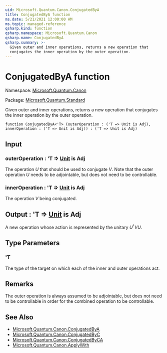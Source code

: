 ```yaml
---
uid: Microsoft.Quantum.Canon.ConjugatedByA
title: ConjugatedByA function
ms.date: 5/21/2021 12:00:00 AM
ms.topic: managed-reference
qsharp.kind: function
qsharp.namespace: Microsoft.Quantum.Canon
qsharp.name: ConjugatedByA
qsharp.summary: >-
  Given outer and inner operations, returns a new operation that
  conjugates the inner operation by the outer operation.
---
```


# ConjugatedByA function

Namespace: [Microsoft.Quantum.Canon](xref:Microsoft.Quantum.Canon)

Package: [Microsoft.Quantum.Standard](https://nuget.org/packages/Microsoft.Quantum.Standard)


Given outer and inner operations, returns a new operation thatconjugates the inner operation by the outer operation.

```qsharp
function ConjugatedByA<'T> (outerOperation : ('T => Unit is Adj), innerOperation : ('T => Unit is Adj)) : ('T => Unit is Adj)
```


## Input

### outerOperation : 'T => [Unit](xref:microsoft.quantum.qsharp.valueliterals#unit-literal)  is Adj

The operation $U$ that should be used to conjugate $V$. Note that theouter operation $U$ needs to be adjointable, but does notneed to be controllable.


### innerOperation : 'T => [Unit](xref:microsoft.quantum.qsharp.valueliterals#unit-literal)  is Adj

The operation $V$ being conjugated.



## Output : 'T => [Unit](xref:microsoft.quantum.qsharp.valueliterals#unit-literal)  is Adj

A new operation whose action is represented by the unitary$U^{\dagger} V U$.

## Type Parameters

### 'T

The type of the target on which each of the inner and outer operationsact.

## Remarks

The outer operation is always assumed to be adjointable, but does notneed to be controllable in order for the combined operation to becontrollable.

## See Also

- [Microsoft.Quantum.Canon.ConjugatedByA](xref:Microsoft.Quantum.Canon.ConjugatedByA)
- [Microsoft.Quantum.Canon.ConjugatedByC](xref:Microsoft.Quantum.Canon.ConjugatedByC)
- [Microsoft.Quantum.Canon.ConjugatedByCA](xref:Microsoft.Quantum.Canon.ConjugatedByCA)
- [Microsoft.Quantum.Canon.ApplyWith](xref:Microsoft.Quantum.Canon.ApplyWith)